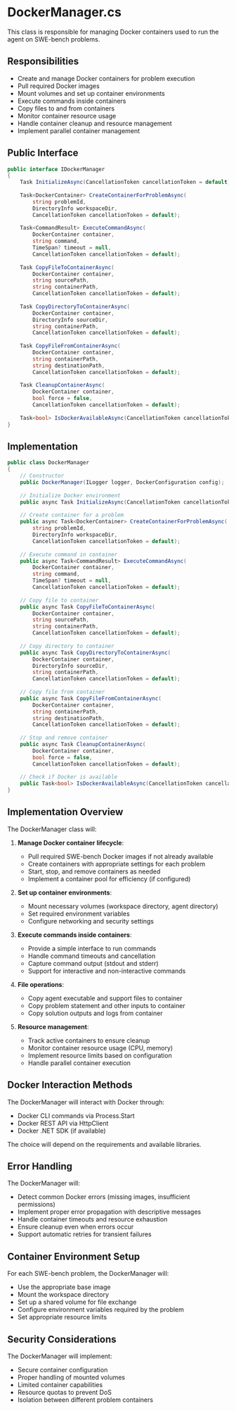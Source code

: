 # DockerManager.cs

This class is responsible for managing Docker containers used to run the agent on SWE-bench problems.

## Responsibilities

- Create and manage Docker containers for problem execution
- Pull required Docker images
- Mount volumes and set up container environments
- Execute commands inside containers
- Copy files to and from containers
- Monitor container resource usage
- Handle container cleanup and resource management
- Implement parallel container management

## Public Interface

```csharp
public interface IDockerManager
{
    Task InitializeAsync(CancellationToken cancellationToken = default);
    
    Task<DockerContainer> CreateContainerForProblemAsync(
        string problemId, 
        DirectoryInfo workspaceDir,
        CancellationToken cancellationToken = default);
    
    Task<CommandResult> ExecuteCommandAsync(
        DockerContainer container,
        string command,
        TimeSpan? timeout = null,
        CancellationToken cancellationToken = default);
    
    Task CopyFileToContainerAsync(
        DockerContainer container,
        string sourcePath,
        string containerPath,
        CancellationToken cancellationToken = default);
    
    Task CopyDirectoryToContainerAsync(
        DockerContainer container,
        DirectoryInfo sourceDir,
        string containerPath,
        CancellationToken cancellationToken = default);
    
    Task CopyFileFromContainerAsync(
        DockerContainer container,
        string containerPath,
        string destinationPath,
        CancellationToken cancellationToken = default);
    
    Task CleanupContainerAsync(
        DockerContainer container,
        bool force = false,
        CancellationToken cancellationToken = default);
    
    Task<bool> IsDockerAvailableAsync(CancellationToken cancellationToken = default);
}
```

## Implementation

```csharp
public class DockerManager
{
    // Constructor
    public DockerManager(ILogger logger, DockerConfiguration config);
    
    // Initialize Docker environment
    public async Task InitializeAsync(CancellationToken cancellationToken = default);
    
    // Create container for a problem
    public async Task<DockerContainer> CreateContainerForProblemAsync(
        string problemId, 
        DirectoryInfo workspaceDir,
        CancellationToken cancellationToken = default);
    
    // Execute command in container
    public async Task<CommandResult> ExecuteCommandAsync(
        DockerContainer container,
        string command,
        TimeSpan? timeout = null,
        CancellationToken cancellationToken = default);
    
    // Copy file to container
    public async Task CopyFileToContainerAsync(
        DockerContainer container,
        string sourcePath,
        string containerPath,
        CancellationToken cancellationToken = default);
    
    // Copy directory to container
    public async Task CopyDirectoryToContainerAsync(
        DockerContainer container,
        DirectoryInfo sourceDir,
        string containerPath,
        CancellationToken cancellationToken = default);
    
    // Copy file from container
    public async Task CopyFileFromContainerAsync(
        DockerContainer container,
        string containerPath,
        string destinationPath,
        CancellationToken cancellationToken = default);
    
    // Stop and remove container
    public async Task CleanupContainerAsync(
        DockerContainer container,
        bool force = false,
        CancellationToken cancellationToken = default);
    
    // Check if Docker is available
    public Task<bool> IsDockerAvailableAsync(CancellationToken cancellationToken = default);
}
```

## Implementation Overview

The DockerManager class will:

1. **Manage Docker container lifecycle**:
   - Pull required SWE-bench Docker images if not already available
   - Create containers with appropriate settings for each problem
   - Start, stop, and remove containers as needed
   - Implement a container pool for efficiency (if configured)

2. **Set up container environments**:
   - Mount necessary volumes (workspace directory, agent directory)
   - Set required environment variables
   - Configure networking and security settings

3. **Execute commands inside containers**:
   - Provide a simple interface to run commands
   - Handle command timeouts and cancellation
   - Capture command output (stdout and stderr)
   - Support for interactive and non-interactive commands

4. **File operations**:
   - Copy agent executable and support files to container
   - Copy problem statement and other inputs to container
   - Copy solution outputs and logs from container

5. **Resource management**:
   - Track active containers to ensure cleanup
   - Monitor container resource usage (CPU, memory)
   - Implement resource limits based on configuration
   - Handle parallel container execution

## Docker Interaction Methods

The DockerManager will interact with Docker through:
- Docker CLI commands via Process.Start
- Docker REST API via HttpClient
- Docker .NET SDK (if available)

The choice will depend on the requirements and available libraries.

## Error Handling

The DockerManager will:
- Detect common Docker errors (missing images, insufficient permissions)
- Implement proper error propagation with descriptive messages
- Handle container timeouts and resource exhaustion
- Ensure cleanup even when errors occur
- Support automatic retries for transient failures

## Container Environment Setup

For each SWE-bench problem, the DockerManager will:
- Use the appropriate base image
- Mount the workspace directory
- Set up a shared volume for file exchange
- Configure environment variables required by the problem
- Set appropriate resource limits

## Security Considerations

The DockerManager will implement:
- Secure container configuration
- Proper handling of mounted volumes
- Limited container capabilities
- Resource quotas to prevent DoS
- Isolation between different problem containers